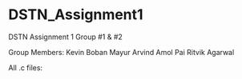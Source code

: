 # DSTN_Assignment1
DSTN Assignment 1 Group #1 &amp; #2

Group Members:
Kevin Boban
Mayur Arvind
Amol Pai
Ritvik Agarwal

All .c files:

